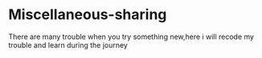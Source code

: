 # Miscellaneous-sharing
There are many trouble when you try something new,here i will recode my trouble and learn during the journey
